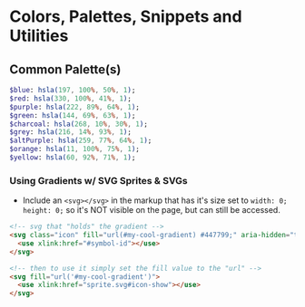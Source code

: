 # Colors, Palettes, Snippets and Utilities

## Common Palette(s)
```sass
$blue: hsla(197, 100%, 50%, 1);
$red: hsla(330, 100%, 41%, 1);
$purple: hsla(222, 89%, 64%, 1);
$green: hsla(144, 69%, 63%, 1);
$charcoal: hsla(268, 10%, 30%, 1);
$grey: hsla(216, 14%, 93%, 1);
$altPurple: hsla(259, 77%, 64%, 1);
$orange: hsla(11, 100%, 75%, 1);
$yellow: hsla(60, 92%, 71%, 1);
```



### Using Gradients w/ SVG Sprites & SVGs
- Include an ```<svg></svg>``` in the markup that has it's size set to ```width: 0; height: 0;``` so it's NOT visible on the page, but can still be accessed.

```html
<!-- svg that "holds" the gradient -->
<svg class="icon" fill="url(#my-cool-gradient) #447799;" aria-hidden="true" focusable="false">
  <use xlink:href="#symbol-id"></use>
</svg>

<!-- then to use it simply set the fill value to the "url" -->
<svg fill="url('#my-cool-gradient')">
  <use xlink:href="sprite.svg#icon-show"></use>
</svg>
```
